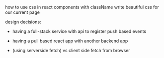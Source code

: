 how to use css in react components with className
write beautiful css for our current page



design decisions:
- having a full-stack service with api to register push based events
+ having a pull based react app with another backend app
- (using serverside fetch) vs client side fetch from browser
